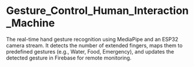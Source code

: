 # Gesture_Control_Human_Interaction_Machine
The real-time hand gesture recognition using MediaPipe and an ESP32 camera stream. It detects the number of extended fingers, maps them to predefined gestures (e.g., Water, Food, Emergency), and updates the detected gesture in Firebase for remote monitoring. 
